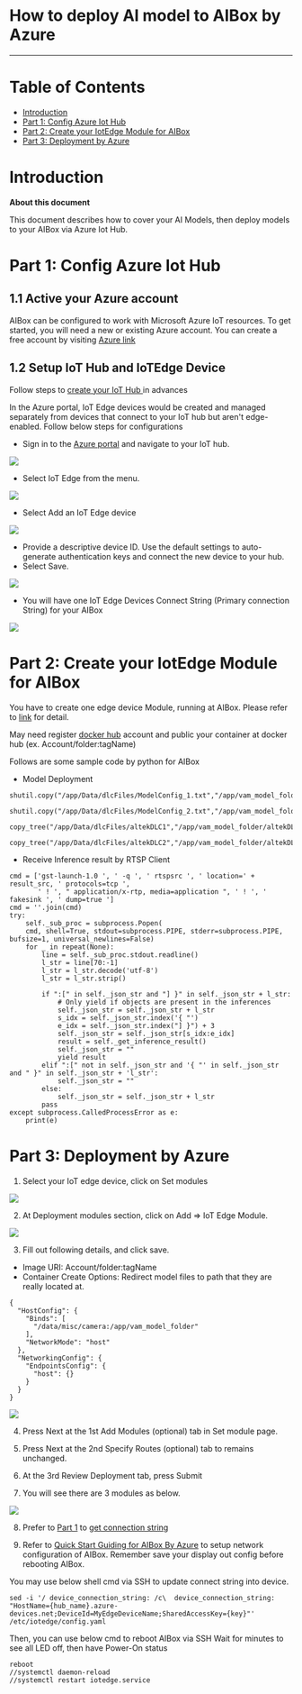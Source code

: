 
How to deploy AI model to AIBox by Azure
===
---

# Table of Contents

-   [Introduction](#Introduction)
-   [Part 1: Config Azure Iot Hub](#part_1)
-   [Part 2: Create your IotEdge Module for AIBox](#part_2)
-   [Part 3: Deployment by Azure](#part_3)


<a name="Introduction"></a>
# Introduction

**About this document**

This document describes how to cover your AI Models, then deploy models to your AIBox via Azure Iot Hub.

<a name="part_1"></a>
# Part 1: Config Azure Iot Hub

## 1.1 Active your Azure account

AIBox can be configured to work with Microsoft Azure IoT resources. To get started, you will need a new or existing Azure account. You can create a free account by visiting [Azure link](https://azure.microsoft.com/free)

## 1.2 Setup IoT Hub and IoTEdge Device

Follow steps to [create your IoT Hub ](https://docs.microsoft.com/en-us/azure/iot-hub/iot-hub-create-through-portal) in advances

In the Azure portal, IoT Edge devices would be created and managed separately from devices that connect to your IoT hub but aren't edge-enabled. Follow below steps for configurations

- Sign in to the [Azure portal](https://portal.azure.com) and navigate to your IoT hub.

![](./images/Azure_login.png)

- Select IoT Edge from the menu.

![](./images/Azure_Config_1.png)

- Select Add an IoT Edge device

![](./images/Azure_Config_2.png)

- Provide a descriptive device ID. Use the default settings to auto-generate authentication keys and connect the new device to your hub.
- Select Save.

![](./images/Azure_Config_3.png)
<a name="save_conectStr"></a>
- You will have one IoT Edge Devices Connect String (Primary connection String) for your AIBox

![](./images/Azure_Config_4.png)

<a name="part_2"></a>
# Part 2: Create your IotEdge Module for AIBox

You have to create one edge device Module, running at AIBox. Please refer to [link](https://docs.microsoft.com/en-us/azure/iot-edge/tutorial-python-module#create-a-container-registry) for detail. 

May need register [docker hub](https://hub.docker.com/) account and public your container at docker hub (ex.  Account/folder:tagName)

Follows are some sample code by python for AIBox
- Model Deployment
```
shutil.copy("/app/Data/dlcFiles/ModelConfig_1.txt","/app/vam_model_folder/ModelConfig_1.txt")
                        shutil.copy("/app/Data/dlcFiles/ModelConfig_2.txt","/app/vam_model_folder/ModelConfig_2.txt")
                        copy_tree("/app/Data/dlcFiles/altekDLC1","/app/vam_model_folder/altekDLC1")
                        copy_tree("/app/Data/dlcFiles/altekDLC2","/app/vam_model_folder/altekDLC2")
```

- Receive Inference result by RTSP Client
```
cmd = ['gst-launch-1.0 ', ' -q ', ' rtspsrc ', ' location=' + result_src, ' protocols=tcp ',                                
       ' ! ', " application/x-rtp, media=application ", ' ! ', ' fakesink ', ' dump=true ']                                 
cmd = ''.join(cmd)                                                                                                                                                                                                                              
try:                                                                                                                        
    self._sub_proc = subprocess.Popen(                                                                                      
    cmd, shell=True, stdout=subprocess.PIPE, stderr=subprocess.PIPE, bufsize=1, universal_newlines=False)                                                                                                                               
    for _ in repeat(None):                                                                                                  
        line = self._sub_proc.stdout.readline()                                                                                                                                                                                         
        l_str = line[70:-1]                                                                                                 
        l_str = l_str.decode('utf-8')                                                                                       
        l_str = l_str.strip()                                                                                               
                                                                                                                    
        if ":[" in self._json_str and "] }" in self._json_str + l_str:                                                      
            # Only yield if objects are present in the inferences                                                           
            self._json_str = self._json_str + l_str                                                                         
            s_idx = self._json_str.index('{ "')                                                                             
            e_idx = self._json_str.index("] }") + 3                                                                         
            self._json_str = self._json_str[s_idx:e_idx]                                                                    
            result = self._get_inference_result()                                                                           
            self._json_str = ""                                                                                             
            yield result                                                                                                    
        elif ":[" not in self._json_str and '{ "' in self._json_str and " }" in self._json_str + 'l_str':                   
            self._json_str = ""                                                                                             
        else:                                                                                                               
            self._json_str = self._json_str + l_str                                                                         
        pass                                                                                                                
except subprocess.CalledProcessError as e:                                                                                  
    print(e)

```


<a name="part_3"></a>
# Part 3: Deployment by Azure

1.	Select your IoT edge device, click on Set modules

![](./images/Deploy_Config_1.png)

2. At Deployment modules section, click on Add => IoT Edge Module.

![](./images/Deploy_Config_2.png)

3. Fill out following details, and click save.

- Image URI: Account/folder:tagName
- Container Create Options: Redirect model files to path that they are really located at.
```
{
  "HostConfig": {
    "Binds": [
      "/data/misc/camera:/app/vam_model_folder"
    ],
    "NetworkMode": "host"
  },
  "NetworkingConfig": {
    "EndpointsConfig": {
      "host": {}
    }
  }
} 

```

![](./images/Deploy_Config_3.png)


4.	Press Next at the 1st Add Modules (optional) tab in Set module page.

5.	Press Next at the 2nd Specify Routes (optional) tab to remains unchanged.

6. At the 3rd Review Deployment tab, press Submit

7. You will see there are 3 modules as below.

![](./images/Deploy_Config_4.png)

8. Prefer to [Part 1](#part_1) to [get connection string](#save_conectStr)

9. Refer to [Quick Start Guiding for AIBox By Azure](./aibox-linux-for-edge.md) to setup network configuration of AIBox. Remember save your display out config before rebooting AIBox.

You may use below shell cmd via SSH to update connect string into device.

```
sed -i '/ device_connection_string: /c\  device_connection_string: "HostName={hub_name}.azure-devices.net;DeviceId=MyEdgeDeviceName;SharedAccessKey={key}"' /etc/iotedge/config.yaml
```

Then, you can use below cmd to reboot AIBox via SSH
Wait for minutes to see all LED off, then have Power-On status

```
reboot
//systemctl daemon-reload
//systemctl restart iotedge.service
```